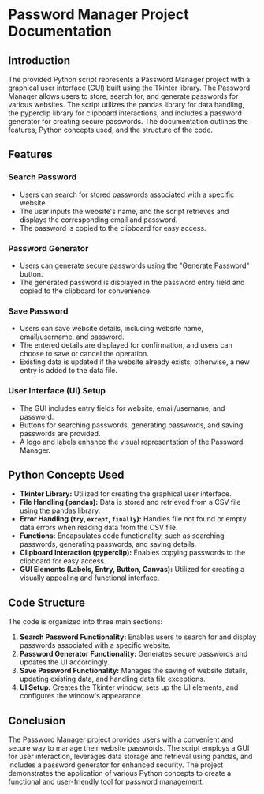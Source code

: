 # Password Manager Project Documentation

## Introduction
The provided Python script represents a Password Manager project with a graphical user interface (GUI) built using the Tkinter library. The Password Manager allows users to store, search for, and generate passwords for various websites. The script utilizes the pandas library for data handling, the pyperclip library for clipboard interactions, and includes a password generator for creating secure passwords. The documentation outlines the features, Python concepts used, and the structure of the code.

## Features

### Search Password
- Users can search for stored passwords associated with a specific website.
- The user inputs the website's name, and the script retrieves and displays the corresponding email and password.
- The password is copied to the clipboard for easy access.

### Password Generator
- Users can generate secure passwords using the "Generate Password" button.
- The generated password is displayed in the password entry field and copied to the clipboard for convenience.

### Save Password
- Users can save website details, including website name, email/username, and password.
- The entered details are displayed for confirmation, and users can choose to save or cancel the operation.
- Existing data is updated if the website already exists; otherwise, a new entry is added to the data file.

### User Interface (UI) Setup
- The GUI includes entry fields for website, email/username, and password.
- Buttons for searching passwords, generating passwords, and saving passwords are provided.
- A logo and labels enhance the visual representation of the Password Manager.

## Python Concepts Used

- **Tkinter Library:** Utilized for creating the graphical user interface.
- **File Handling (pandas):** Data is stored and retrieved from a CSV file using the pandas library.
- **Error Handling (`try`, `except`, `finally`):** Handles file not found or empty data errors when reading data from the CSV file.
- **Functions:** Encapsulates code functionality, such as searching passwords, generating passwords, and saving details.
- **Clipboard Interaction (pyperclip):** Enables copying passwords to the clipboard for easy access.
- **GUI Elements (Labels, Entry, Button, Canvas):** Utilized for creating a visually appealing and functional interface.

## Code Structure

The code is organized into three main sections:

1. **Search Password Functionality:** Enables users to search for and display passwords associated with a specific website.
2. **Password Generator Functionality:** Generates secure passwords and updates the UI accordingly.
3. **Save Password Functionality:** Manages the saving of website details, updating existing data, and handling data file exceptions.
4. **UI Setup:** Creates the Tkinter window, sets up the UI elements, and configures the window's appearance.

## Conclusion

The Password Manager project provides users with a convenient and secure way to manage their website passwords. The script employs a GUI for user interaction, leverages data storage and retrieval using pandas, and includes a password generator for enhanced security. The project demonstrates the application of various Python concepts to create a functional and user-friendly tool for password management.
